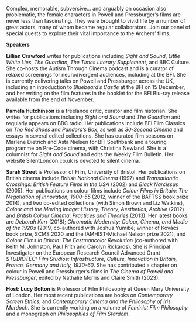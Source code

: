 
Complex, memorable, subversive... and arguably on occasion also problematic, the female characters in Powell and Pressburger’s films are never less than fascinating. They were brought to vivid life by a number of great actors, many of whom became regular collaborators. Join our panel of special guests to explore their vital importance to the Archers’ films.

**Speakers**

**Lillian Crawford**  writes for publications including _Sight and Sound_, _Little White Lies_, _The Guardian_, _The Times Literary Supplement_, and BBC Culture. She co-hosts the Autism Through Cinema podcast and is a curator of relaxed screenings for neurodivergent audiences, including at the BFI. She is currently delivering talks on Powell and Pressburger across the UK, including an introduction to _Bluebeard’s Castle_ at the BFI on 15 December, and her writing on the film features in the booklet for the BFI Blu-ray release available from  the end of November.

**Pamela Hutchinson**  is a freelance critic, curator and film historian. She writes for publications including _Sight and Sound_ and _The Guardian_ and regularly appears on BBC radio. Her publications include BFI Film Classics on _The Red Shoes_ and _Pandora’s Box_, as well as _30-Second Cinema_ and essays in several edited collections. She has curated film seasons on Marlene Dietrich and Asta Nielsen for BFI Southbank and a touring programme on Pre-Code cinema, with Christina Newland. She is a columnist for _Sight and Sound_ and edits the Weekly Film Bulletin. Her website SilentLondon.co.uk is devoted to silent cinema.

**Sarah Street**  is Professor of Film, University of Bristol. Her publications on British cinema include _British National Cinema_ (1997) and _Transatlantic Crossings: British Feature Films in the USA_ (2002) and _Black Narcissus_ (2005). Her publications on colour films include _Colour Films in Britain: The Negotiation of Innovation, 1900-55_ (2012, winner of the BAFTSS book prize 2014), and two co-edited collections (with Simon Brown and Liz Watkins), _Colour and the Moving Image: History, Theory, Aesthetics, Archive_ (2012) and _British Colour Cinema: Practices and Theories_ (2013). Her latest books are _Deborah Kerr_ (2018); _Chromatic Modernity: Colour, Cinema, and Media of the 1920s_ (2019, co-authored with Joshua Yumibe; winner of Kovács book prize, SCMS 2020 and the IAMHIST-Michael Nelson prize 2021), and _Colour Films in Britain: The Eastmancolor Revolution_ (co-authored with Keith M. Johnston, Paul Frith and Carolyn Rickards). She is Principal Investigator on the European Research Council Advanced Grant _STUDIOTEC: Film Studios: Infrastructure, Culture, Innovation in Britain, France, Germany and Italy, 1930-60_. She has contributed a chapter on colour in Powell and Pressburger’s films in _The Cinema of Powell and Pressburger_, edited by Nathalie Morris and Claire Smith (2023).

**Host: Lucy Bolton** is Professor of Film Philosophy at Queen Mary University of London. Her most recent publications are books on _Contemporary Screen Ethics_, and _Contemporary Cinema and the Philosophy of Iris Murdoch_. She is currently working on a volume of _Feminist Film Philosophy_ and a monograph on _Philosophies of Film Stardom_.
<br><br>


<!--stackedit_data:
eyJoaXN0b3J5IjpbLTE3MzY3OTgyNzddfQ==
-->